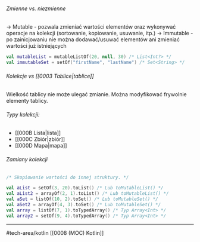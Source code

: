 ###### Zmienne vs. niezmienne

→ Mutable - pozwala zmieniać wartości elementów oraz wykonywać operacje na kolekcji (sortowanie, kopiowanie, usuwanie, itp.)
 → Immutable - po zainicjowaniu nie można dodawać/usuwać elementów ani zmieniać wartości już istniejących
 ```kotlin
 val mutableList = mutableListOf(20, null, 30) /* List<Int?> */
 val immutableSet = setOf("firstName", "lastName") /* Set<String> */
 ```
 
###### Kolekcje vs [[0003 Tablice|tablice]]

Wielkość tablicy nie może ulegać zmianie. 
Można modyfikować frywolnie elementy tablicy.

###### Typy kolekcji:
- [[000B Lista|lista]]
- [[000C Zbiór|zbiór]]
- [[000D Mapa|mapa]]

###### Zamiany kolekcji
```kotlin
/* Skopiowanie wartości do innej struktury. */ 

val aList = setOf(3, 20).toList() /* Lub toMutableList() */ 
val aList2 = arrayOf(2, 1).toList() /* Lub toMutableList() */ 
val aSet = listOf(10, 2).toSet() /* Lub toMutableSet() */ 
val aSet2 = arrayOf(4, 3).toSet() /* Lub toMutableSet() */ 
val array = listOf(7, 1).toTypedArray() /* Typ Array<Int> */ 
val array2 = setOf(9, 4).toTypedArray() /* Typ Array<Int> */
```
___

#tech-area/kotlin 
[[0008 (MOC) Kotlin]]








